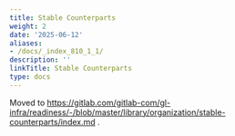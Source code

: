```yaml
---
title: Stable Counterparts
weight: 2
date: '2025-06-12'
aliases:
- /docs/_index_810_1_1/
description: ''
linkTitle: Stable Counterparts
type: docs
---
```


Moved to https://gitlab.com/gitlab-com/gl-infra/readiness/-/blob/master/library/organization/stable-counterparts/index.md .
